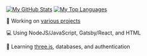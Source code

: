 [<img align="center" src="https://github-readme-stats.vercel.app/api?username=caburum&show_icons=true&icon_color=58A6FF&text_color=C9D1D9&bg_color=0D1117&border_color=30363D&border_radius=6px&hide_title=true" alt="My GitHub Stats" />]()
[<img align="center" src="https://github-readme-stats.vercel.app/api/top-langs?username=caburum&text_color=C9D1D9&bg_color=0D1117&border_color=30363D&border_radius=6px&hide_title=true&layout=compact" alt="My Top Languages" />]()

💬 Working on [various projects](https://github.com/caburum?tab=repositories)

💻 Using NodeJS/JavaScript, Gatsby/React, and HTML

🤔 Learning [three.js](https://github.com/mrdoob/three.js), databases, and authentication
